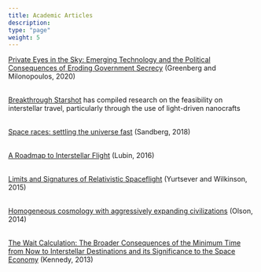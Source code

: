 ```yaml
---
title: Academic Articles
description: 
type: "page"
weight: 5
---
```


[Private Eyes in the Sky: Emerging Technology and the Political Consequences of Eroding Government Secrecy](https://papers.ssrn.com/sol3/papers.cfm?abstract_id=3745737) (Greenberg and Milonopoulos, 2020)
</br>
</br>

[Breakthrough Starshot](https://breakthroughinitiatives.org/research/3) has compiled research on the feasibility on interstellar travel, particularly through the use of light-driven nanocrafts
</br>
</br>

[Space races: settling the universe fast](https://www.fhi.ox.ac.uk/wp-content/uploads/space-races-settling.pdf) (Sandberg, 2018)
</br>
</br>

[A Roadmap to Interstellar Flight](https://arxiv.org/abs/1604.01356) (Lubin, 2016)
</br>
</br>

[Limits and Signatures of Relativistic Spaceflight](https://arxiv.org/abs/1503.05845) (Yurtsever and Wilkinson, 2015)
</br>
</br>

[Homogeneous cosmology with aggressively expanding civilizations](https://arxiv.org/abs/1411.4359) (Olson, 2014)
</br>
</br>

[The Wait Calculation: The Broader Consequences of the Minimum Time from Now to Interstellar Destinations and its Significance to the Space Economy](https://www.researchgate.net/publication/258794975_The_Wait_Calculation_The_Broader_Consequences_of_the_Minimum_Time_from_Now_to_Interstellar_Destinations_and_its_Significance_to_the_Space_Economy) (Kennedy, 2013)